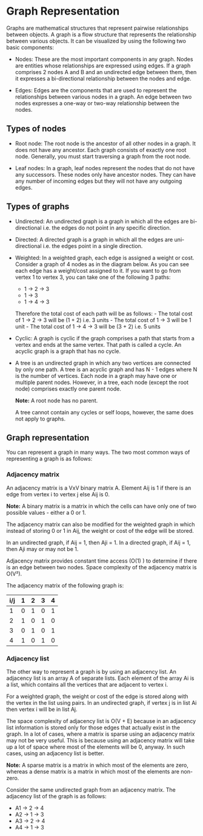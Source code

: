 # Graph Representation

Graphs are mathematical structures that represent pairwise relationships between objects. A graph is a flow structure that represents the relationship between various objects. It can be visualized by using the following two basic components:

- Nodes: These are the most important components in any graph. Nodes are entities whose relationships are expressed using edges. If a graph comprises 2 nodes A and B and an undirected edge between them, then it expresses a bi-directional relationship between the nodes and edge.

- Edges: Edges are the components that are used to represent the relationships between various nodes in a graph. An edge between two nodes expresses a one-way or two-way relationship between the nodes.

## Types of nodes

- Root node: The root node is the ancestor of all other nodes in a graph. It does not have any ancestor. Each graph consists of exactly one root node. Generally, you must start traversing a graph from the root node.

- Leaf nodes: In a graph, leaf nodes represent the nodes that do not have any successors. These nodes only have ancestor nodes. They can have any number of incoming edges but they will not have any outgoing edges.

## Types of graphs

- Undirected: An undirected graph is a graph in which all the edges are bi-directional i.e. the edges do not point in any specific direction.

- Directed: A directed graph is a graph in which all the edges are uni-directional i.e. the edges point in a single direction.

- Weighted: In a weighted graph, each edge is assigned a weight or cost. Consider a graph of 4 nodes as in the diagram below. As you can see each edge has a weight/cost assigned to it. If you want to go from vertex 1 to vertex 3, you can take one of the following 3 paths:

  - 1 -> 2 -> 3
  - 1 -> 3
  - 1 -> 4 -> 3

  Therefore the total cost of each path will be as follows: - The total cost of 1 -> 2 -> 3 will be (1 + 2) i.e. 3 units - The total cost of 1 -> 3 will be 1 unit - The total cost of 1 -> 4 -> 3 will be (3 + 2) i.e. 5 units

- Cyclic: A graph is cyclic if the graph comprises a path that starts from a vertex and ends at the same vertex. That path is called a cycle. An acyclic graph is a graph that has no cycle.

- A tree is an undirected graph in which any two vertices are connected by only one path. A tree is an acyclic graph and has N - 1 edges where N is the number of vertices. Each node in a graph may have one or multiple parent nodes. However, in a tree, each node (except the root node) comprises exactly one parent node.

  **Note:** A root node has no parent.

  A tree cannot contain any cycles or self loops, however, the same does not apply to graphs.

## Graph representation

You can represent a graph in many ways. The two most common ways of representing a graph is as follows:

### Adjacency matrix

An adjacency matrix is a VxV binary matrix A. Element Aij is 1 if there is an edge from vertex i to vertex j else Aij is 0.

**Note:** A binary matrix is a matrix in which the cells can have only one of two possible values - either a 0 or 1.

The adjacency matrix can also be modified for the weighted graph in which instead of storing 0 or 1 in Aij, the weight or cost of the edge will be stored.

In an undirected graph, if Aij = 1, then Aji = 1. In a directed graph, if Aij = 1, then Aji may or may not be 1.

Adjacency matrix provides constant time access (O(1) ) to determine if there is an edge between two nodes. Space complexity of the adjacency matrix is O(V²).

The adjacency matrix of the following graph is:

| i/j | 1   | 2   | 3   | 4   |
| --- | --- | --- | --- | --- |
| 1   | 0   | 1   | 0   | 1   |
| 2   | 1   | 0   | 1   | 0   |
| 3   | 0   | 1   | 0   | 1   |
| 4   | 1   | 0   | 1   | 0   |

### Adjacency list

The other way to represent a graph is by using an adjacency list. An adjacency list is an array A of separate lists. Each element of the array Ai is a list, which contains all the vertices that are adjacent to vertex i.

For a weighted graph, the weight or cost of the edge is stored along with the vertex in the list using pairs. In an undirected graph, if vertex j is in list Ai then vertex i will be in list Aj.

The space complexity of adjacency list is O(V + E) because in an adjacency list information is stored only for those edges that actually exist in the graph. In a lot of cases, where a matrix is sparse using an adjacency matrix may not be very useful. This is because using an adjacency matrix will take up a lot of space where most of the elements will be 0, anyway. In such cases, using an adjacency list is better.

**Note:** A sparse matrix is a matrix in which most of the elements are zero, whereas a dense matrix is a matrix in which most of the elements are non-zero.

Consider the same undirected graph from an adjacency matrix. The adjacency list of the graph is as follows:

- A1 → 2 → 4
- A2 → 1 → 3
- A3 → 2 → 4
- A4 → 1 → 3
